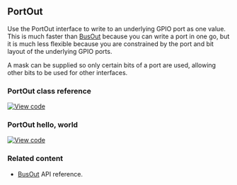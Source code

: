 ## PortOut

Use the PortOut interface to write to an underlying GPIO port as one value. This is much faster than [BusOut](/docs/v5.9/reference/busout.html) because you can write a port in one go, but it is much less flexible because you are constrained by the port and bit layout of the underlying GPIO ports.

A mask can be supplied so only certain bits of a port are used, allowing other bits to be used for other interfaces.

### PortOut class reference

[![View code](https://www.mbed.com/embed/?type=library)](http://os-doc-builder.test.mbed.com/docs/v5.9/mbed-os-api-doxy/classmbed_1_1_port_out.html)

### PortOut hello, world

[![View code](https://www.mbed.com/embed/?url=https://os.mbed.com/teams/mbed_example/code/PortOut_HelloWorld/)](https://os.mbed.com/teams/mbed_example/code/PortOut_HelloWorld/file/e4e6fab14d21/main.cpp)

### Related content

- [BusOut](/docs/v5.9/reference/busout.html) API reference.
